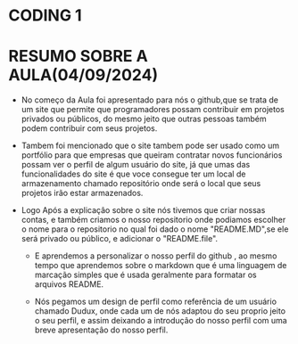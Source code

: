  # CODING 1

# RESUMO SOBRE A AULA(04/09/2024)

- No começo da Aula foi apresentado para nós o github,que se trata de um site que permite que programadores possam contribuir em projetos privados ou públicos, do mesmo jeito que outras pessoas também podem contribuir com seus projetos.
  
- Tambem foi mencionado que o site tambem pode ser usado como um portfólio para que empresas que queiram contratar novos funcionários possam ver o perfil de algum usuário do site, já que umas das funcionalidades do site é que voce consegue ter um local de armazenamento chamado repositório onde será o local que seus projetos irão estar armazenados.
  
- Logo Após a explicaçâo sobre o site nós tivemos que criar nossas contas, e também criamos o nosso repositorio onde podiamos escolher o nome para o repositorio no qual foi dado o nome "README.MD",se ele será privado ou público, e adicionar o "README.file".

  - E aprendemos a personalizar o nosso perfil do github , ao mesmo tempo que aprendemos sobre o markdown que é uma linguagem de marcação simples que é usada geralmente para formatar os arquivos README.
 
  - Nós pegamos um design de perfil como referência de um usuário chamado Dudux, onde cada um de nós adaptou do seu proprio jeito o seu perfil, e assim deixando a introduçâo do nosso perfil com uma breve apresentaçâo do nosso perfil.


